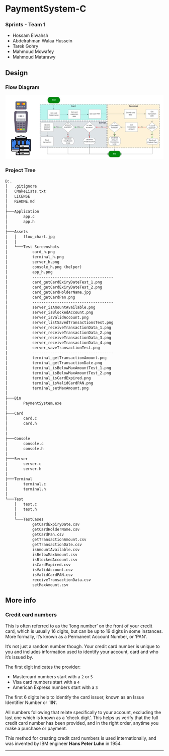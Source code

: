 # PaymentSystem-C

### Sprints - Team 1
- Hossam Elwahsh
- Abdelrahman Walaa Hussein
- Tarek Gohry
- Mahmoud Mowafey
- Mahmoud Matarawy

## Design
### Flow Diagram
![flow](Assets/flow_chart.jpg)

### Project Tree
```
D:.
│   .gitignore
│   CMakeLists.txt
│   LICENSE
│   README.md
│
├───Application
│       app.c
│       app.h
│
├───Assets
│   │   flow_chart.jpg
│   │
│   └───Test Screenshots
│           card_h.png
│           terminal_h.png
│           server_h.png
│           console_h.png (helper)
│           app_h.png
|           ------------------------------------
│           card_getCardExiryDateTest_1.png
│           card_getCardExiryDateTest_2.png
│           card_getCardHolderName.jpg
│           card_getCardPan.png
|           ------------------------------------
│           server_isAmountAvailable.png
│           server_isBlockedAccount.png
│           server_isValidAccount.png
│           server_listSavedTransactionsTest.png
│           server_receiveTransactionData_1.png
│           server_receiveTransactionData_2.png
│           server_receiveTransactionData_3.png
│           server_receiveTransactionData_4.png
│           server_saveTransactionTest.png
|           ------------------------------------
│           terminal_getTransactionAmount.png
│           terminal_getTransactionDate.png
│           terminal_isBelowMaxAmountTest_1.png
│           terminal_isBelowMaxAmountTest_2.png
│           terminal_isCardExpired.png
│           terminal_isValidCardPAN.png
│           terminal_setMaxAmount.png
│
├───Bin
│       PaymentSystem.exe
│
├───Card
│       card.c
│       card.h
│
|
├───Console
│       console.c
│       console.h
│
├───Server
│       server.c
│       server.h
│
├───Terminal
│       terminal.c
│       terminal.h
│
└───Test
    │   test.c
    │   test.h
    │
    └───TestCases
            getCardExpiryDate.csv
            getCardHolderName.csv
            getCardPan.csv
            getTransactionAmount.csv
            getTransactionDate.csv
            isAmountAvailable.csv
            isBelowMaxAmount.csv
            isBlockedAccount.csv
            isCardExpired.csv
            isValidAccount.csv
            isValidCardPAN.csv
            receiveTransactionData.csv
            setMaxAmount.csv

```

## More info

### Credit card numbers
This is often referred to as the ‘long number’ on the front of your credit card, which is usually 16 digits, 
but can be up to 19 digits in some instances. More formally, it’s known as a Permanent Account Number, or ‘PAN’.

It’s not just a random number though. Your credit card number is unique to you and includes information
used to identify your account, card and who it’s issued by.

The first digit indicates the provider:

- Mastercard numbers start with a `2` or `5`
- Visa card numbers start with a `4`
- American Express numbers start with a `3`

The first 6 digits help to identify the card issuer, known as an Issue Identifier Number or ‘IIN’.

All numbers following that relate specifically to your account,
excluding the last one which is known as a ‘check digit’. 
This helps us verify that the full credit card number has been provided, and in the right order, 
anytime you make a purchase or payment.

This method for creating credit card numbers is used internationally, 
and was invented by IBM engineer **Hans Peter Luhn** in 1954.

---